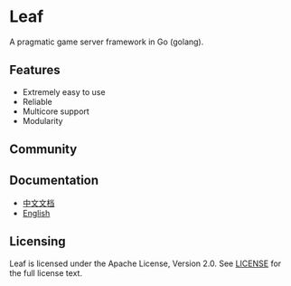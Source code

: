 Leaf
====
A pragmatic game server framework in Go (golang).

Features
---------

* Extremely easy to use
* Reliable
* Multicore support
* Modularity

Community
---------



Documentation
---------

* [中文文档](https://github.com/sharehdm/myleaf/blob/master/TUTORIAL_ZH.md)
* [English](https://github.com/sharehdm/myleaf/blob/master/TUTORIAL_EN.md)

Licensing
---------

Leaf is licensed under the Apache License, Version 2.0. See [LICENSE](https://github.com/sharehdm/myleaf/blob/master/LICENSE) for the full license text.
